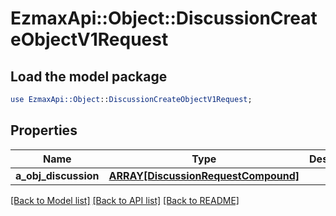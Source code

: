 # EzmaxApi::Object::DiscussionCreateObjectV1Request

## Load the model package
```perl
use EzmaxApi::Object::DiscussionCreateObjectV1Request;
```

## Properties
Name | Type | Description | Notes
------------ | ------------- | ------------- | -------------
**a_obj_discussion** | [**ARRAY[DiscussionRequestCompound]**](DiscussionRequestCompound.md) |  | 

[[Back to Model list]](../README.md#documentation-for-models) [[Back to API list]](../README.md#documentation-for-api-endpoints) [[Back to README]](../README.md)


